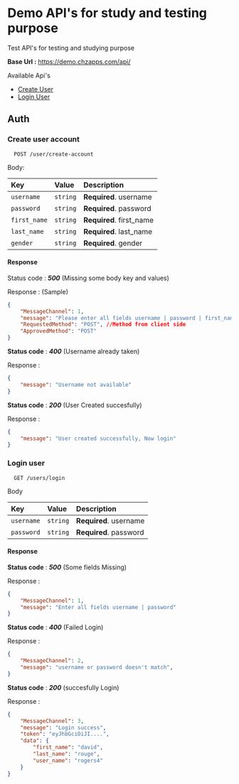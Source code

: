 # Demo API's for study and testing purpose

Test API's for testing and studying purpose

**Base Url :** https://demo.chzapps.com/api/

Available Api's
- [Create User](#create-user-account)
- [Login User](#login-user)


## Auth

### Create user account

```http
  POST /user/create-account
```
Body:

| Key | Value     | Description                |
| :-------- | :------- | :------------------------- |
| `username` | `string` | **Required**. username |
| `password` | `string` | **Required**. password |
| `first_name` | `string` | **Required**. first_name |
| `last_name` | `string` | **Required**. last_name |
| `gender` | `string` | **Required**. gender |

#### Response 

Status code : _**500**_ (Missing some body key and values)

Response : (Sample)
```json
{
    "MessageChannel": 1,
    "message": "Please enter all fields username | password | first_name | last_name | gender",
    "RequestedMethod": "POST", //Method from client side
    "ApprovedMethod": "POST"
}
```

**Status code** : _**400**_ (Username already taken)

Response : 
```json
{
    "message": "Username not available"
}
```


**Status code** : _**200**_ (User Created succesfully)

Response : 
```json
{
    "message": "User created successfully, Now login"
}
```


### Login user

```http
  GET /users/login
```

Body

| Key | Value     | Description                       |
| :-------- | :------- | :-------------------------------- |
| `username`      | `string` | **Required**. username |
| `password`      | `string` | **Required**. password |

#### Response

**Status code** : _**500**_ (Some fields Missing)

Response : 
```json
{
    "MessageChannel": 1,
    "message": "Enter all fields username | password"
}
```

**Status code** : _**400**_ (Failed Login)

Response : 
```json
{
    "MessageChannel": 2,
    "message": "username or password doesn't match",
}
```

**Status code** : _**200**_ (succesfully Login)

Response : 
```json
{
    "MessageChannel": 3,
    "message": "Login success",
    "token": "eyJhbGciOiJI....",
    "data": {
        "first_name": "david",
        "last_name": "rouge",
        "user_name": "rogers4"
    }
}
```

